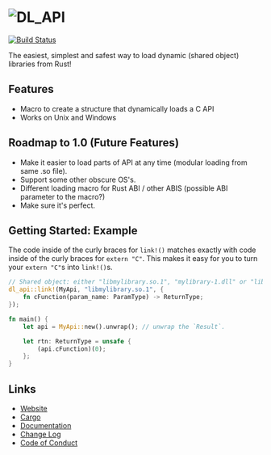 # ![DL_API](https://lordaldaron.github.io/dl_api/icon.svg)
[![Build Status](https://travis-ci.com/lordaldaron/dl_api.svg?branch=master)](https://travis-ci.com/lordaldaron/dl_api)

The easiest, simplest and safest way to load dynamic (shared object) libraries
from Rust!

## Features
* Macro to create a structure that dynamically loads a C API
* Works on Unix and Windows

## Roadmap to 1.0 (Future Features)
* Make it easier to load parts of API at any time (modular loading from same .so
  file).
* Support some other obscure OS's.
* Different loading macro for Rust ABI / other ABIS (possible ABI parameter to
  the macro?)
* Make sure it's perfect.

## Getting Started: Example
The code inside of the curly braces for `link!()` matches exactly with code
inside of the curly braces for `extern "C"`.  This makes it easy for you to turn
your `extern "C"`s into `link!()`s.

```rust
// Shared object: either "libmylibrary.so.1", "mylibrary-1.dll" or "libMyLibrary.dylib"
dl_api::link!(MyApi, "libmylibrary.so.1", {
	fn cFunction(param_name: ParamType) -> ReturnType;
});

fn main() {
	let api = MyApi::new().unwrap(); // unwrap the `Result`.

	let rtn: ReturnType = unsafe {
		(api.cFunction)(0);
	};
}
```

## Links
* [Website](https://lordaldaron.github.io/dl_api)
* [Cargo](https://crates.io/crates/dl_api)
* [Documentation](https://docs.rs/dl_api)
* [Change Log](https://lordaldaron.github.io/dl_api/changelog)
* [Code of Conduct](https://lordaldaron.github.io/dl_api/codeofconduct)
